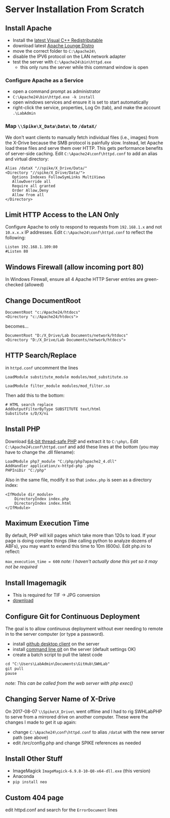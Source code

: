 # Server Installation From Scratch

## Install Apache
* Install the [latest Visual C++ Redistributable](https://support.microsoft.com/en-us/help/2977003/the-latest-supported-visual-c-downloads)
* download latest [Apache Lounge Distro](https://www.apachelounge.com/download/)
* move the correct folder to `C:\Apache24\`
* disable the IPV6 protocol on the LAN network adapter
* test the server with `C:\Apache24\bin\httpd.exe`
  * this only runs the server while this command window is open
  
### Configure Apache as a Service
* open a command prompt as administrator
* `C:\Apache24\bin\httpd.exe -k install`
* open windows services and ensure it is set to start automatically
* right-click the service, properties, Log On (tab), and make the account `.\LabAdmin`

### Map `\\Spike\X_Data\Data\` to `/dataX/`
We don't want clients to manually fetch individual files (i.e., images) from the X-Drive because the SMB protocol is painfully slow. Instead, let Apache load these files and serve them over HTTP. This gets performance benefits of server-side caching. Edit `C:\Apache24\conf\httpd.conf` to add an alias and virtual directory:
```
Alias /dataX "//spike/X_Drive/Data/"	
<Directory "//spike/X_Drive/Data/">
   Options Indexes FollowSymLinks MultiViews
   AllowOverride all
   Require all granted
   Order Allow,Deny
   Allow from all
</Directory>
```


## Limit HTTP Access to the LAN Only
Configure Apache to only to respond to requests from `192.168.1.x` and not `10.x.x.x` IP addresses. Edit `C:\Apache24\conf\httpd.conf` to reflect the following:

```
Listen 192.168.1.109:80
#Listen 80
```
## Windows Firewall (allow incoming port 80)
In Windows Firewall, ensure all 4 Apache HTTP Server entries are green-checked (allowed)

## Change DocumentRoot
```
DocumentRoot "c:/Apache24/htdocs"
<Directory "c:/Apache24/htdocs">
```
becomes...
```
DocumentRoot "D:/X_Drive/Lab Documents/network/htdocs"
<Directory "D:/X_Drive/Lab Documents/network/htdocs">
```

## HTTP Search/Replace
in `httpd.conf` uncomment the lines

```LoadModule substitute_module modules/mod_substitute.so```

```LoadModule filter_module modules/mod_filter.so```

Then add this to the bottom:

```
# HTML search replace
AddOutputFilterByType SUBSTITUTE text/html
Substitute s/D/X/ni
```

## Install PHP
Download [64-bit thread-safe PHP](http://windows.php.net/download) and extract it to `C:\php\`. Edit `C:\Apache24\conf\httpd.conf` and add these lines at the bottom (you may have to change the .dll filename):
  
```
LoadModule php7_module "C:/php/php7apache2_4.dll"
AddHandler application/x-httpd-php .php
PHPIniDir "C:/php"
```

Also in the same file, modify it so that `index.php` is seen as a directory index:

```
<IfModule dir_module>
    DirectoryIndex index.php
    DirectoryIndex index.html
</IfModule>
```

## Maximum Execution Time
By default, PHP will kill pages which take more than 120s to load. If your page is doing complex things (like calling python to analyze dozens of ABFs), you may want to extend this time to 10m (600s). Edit php.ini to reflect:

```max_execution_time = 600```
_note: I haven't actually done this yet so it may not be required_

## Install Imagemagik
* This is required for TIF -> JPG conversion
* [download](https://www.imagemagick.org/script/download.php#windows)

## Configure Git for Continuous Deployment
The goal is to allow continuous deployment without ever needing to remote in to the server computer (or type a password).
* install [github desktop client](https://desktop.github.com/) on the server 
* install [command line git](https://help.github.com/articles/set-up-git/#setting-up-git) on the server (default settings OK)
* create a batch script to pull the latest code

```dox
cd "C:\Users\LabAdmin\Documents\GitHub\SWHLab"
git pull
pause
```

_note: This can be called from the web server with php exec()_

## Changing Server Name of X-Drive
On 2017-08-07 `\\Spike\X_Drive\` went offline and I had to rig SWHLabPHP to serve from a mirrored drive on another computer. These were the changes I made to get it up again: 
* change `C:\Apache24\conf\httpd.conf` to alias `/dataX` with the new server path (see above)
* edit /src/config.php and change SPIKE references as needed

## Install Other Stuff
* ImageMagick `ImageMagick-6.9.8-10-Q8-x64-dll.exe` (this version)
* Anaconda
* `pip install neo`

## Custom 404 page
edit httpd.conf and search for the `ErrorDocument` lines
